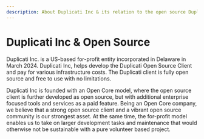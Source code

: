 ```yaml
---
description: About Duplicati Inc & its relation to the open source Duplicati
---
```


# Duplicati Inc & Open Source

Duplicati Inc. is a US-based for-profit entity incorporated in Delaware in March 2024. Duplicati Inc, helps develop the Duplicati Open Source Client and pay for various infrastructure costs. The Duplicati client is fully open source and free to use with no limitations.

Duplicati Inc is founded with an Open Core model, where the open source client is further developed as open source, but with additional enterprise focused tools and services as a paid feature. Being an Open Core company, we believe that a strong open source client and a vibrant open source community is our strongest asset. At the same time, the for-profit model enables us to take on larger development tasks and maintenance that would otherwise not be sustainable with a pure volunteer based project.
